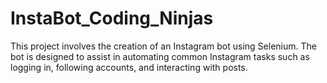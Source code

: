 # InstaBot_Coding_Ninjas
This project involves the creation of an Instagram bot using Selenium. The bot is designed to assist in automating common Instagram tasks such as logging in, following accounts, and interacting with posts.
